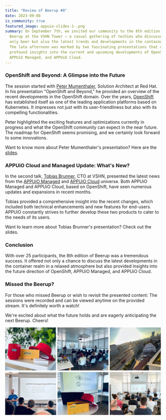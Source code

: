 ```yaml
---
title: "Review of Beerup #8"
date: 2023-09-08
is_community: true
featured_image: appuio-slides-1-.png
summary: On September 7th, we invited our community to the 8th edition of the
  Beerup at the VSHN Tower – a casual gathering of techies who discussed not
  only beer but also the latest trends and developments in the container world.
  The late afternoon was marked by two fascinating presentations that offered
  profound insights into the current and upcoming developments of OpenShift,
  APPUiO Managed, and APPUiO Cloud.
---
```

### OpenShift and Beyond: A Glimpse into the Future

The session started with [Peter Mumenthaler](https://www.linkedin.com/in/peter-mumenthaler-97b40965/?originalSubdomain=ch=89978449), Solution Architect at Red Hat. In his presentation "OpenShift and Beyond," he provided an overview of the recent developments in the OpenShift domain. Over the years, [OpenShift](https://www.redhat.com/de/technologies/cloud-computing/openshift) has established itself as one of the leading application platforms based on Kubernetes. It impresses not just with its user-friendliness but also with its compelling functionalities.

Peter highlighted the exciting features and optimizations currently in progress and what the OpenShift community can expect in the near future. The roadmap for OpenShift seems promising, and we certainly look forward to some innovations.

Want to know more about Peter Mumenthaler's presentation? Here are the [slides](static/images/uploads/openshift_beerup.pdf).

### APPUiO Cloud and Managed Update: What's New?

In the second talk, [Tobias Brunner](https://www.linkedin.com/in/tobru/), CTO at VSHN, presented the latest news from the [APPUiO Managed](https://www.appuio.ch/offering/managed/) and [APPUiO Cloud](https://www.appuio.ch/offering/cloud/) universe. Both APPUiO Managed and APPUiO Cloud, based on OpenShift, have seen numerous updates and expansions in recent months.

Tobias provided a comprehensive insight into the recent changes, which included both technical enhancements and new features for end-users. APPUiO constantly strives to further develop these two products to cater to the needs of its users.

Want to learn more about Tobias Brunner's presentation? Check out the slides.

### Conclusion

With over 25 participants, the 8th edition of Beerup was a tremendous success. It offered not only a chance to discuss the latest developments in the container realm in a relaxed atmosphere but also provided insights into the future direction of OpenShift, APPUiO Managed, and APPUiO Cloud.

### Missed the Beerup?

For those who missed Beerup or wish to revisit the presented content: The sessions were recorded and can be viewed anytime on the provided stream. It's definitely worth a watch!

We're excited about what the future holds and are eagerly anticipating the next Beerup. Cheers!

![](allgemein_posts-1-.png)